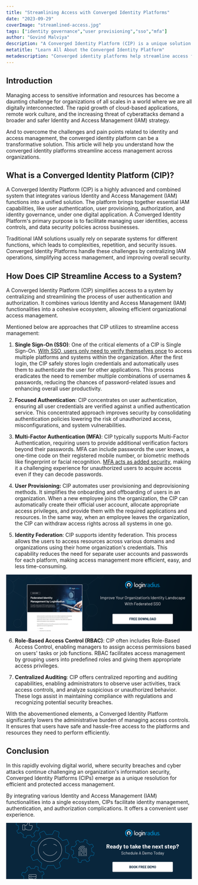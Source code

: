 ```yaml
---
title: "Streamlining Access with Converged Identity Platforms"
date: "2023-09-29"
coverImage: "streamlined-access.jpg"
tags: ["identity governance","user provisioning","sso","mfa"]
author: "Govind Malviya"
description: "A Converged Identity Platform (CIP) is a unique solution that unifies the management of identities, access controls, and security policies across an organization. It brings together various components like Single Sign-On (SSO), Multi-Factor Authentication (MFA), User Provisioning, and Identity Governance and Administration (IGA) into a single digital ecosystem. CIP eliminates the need for numerous disjointed systems and offers a centralized process for identity management."
metatitle: "Learn All About the Converged Identity Platform"
metadescription: "Converged identity platforms help streamline access for improved user experience in the highly connected digital world. Read to know more."
---
```

## Introduction

Managing access to sensitive information and resources has become a daunting challenge for organizations of all scales in a world where we are all digitally interconnected. The rapid growth of cloud-based applications, remote work culture, and the increasing threat of cyberattacks demand a broader and safer Identity and Access Management (IAM) strategy. 

And to overcome the challenges and pain points related to identity and access management, the converged identity platform can be a transformative solution. This article will help you understand how the converged identity platforms streamline access management across organizations. 

## What is a Converged Identity Platform (CIP)?

A Converged Identity Platform (CIP) is a highly advanced and combined system that integrates various Identity and Access Management (IAM) functions into a unified solution. The platform brings together essential IAM capabilities, like user authentication, user provisioning, authorization, and identity governance, under one digital application. A Converged Identity Platform's primary purpose is to facilitate managing user identities, access controls, and data security policies across businesses.

Traditional IAM solutions usually rely on separate systems for different functions, which leads to complexities, repetition, and security issues. Converged Identity Platforms handle these challenges by centralizing IAM operations, simplifying access management, and improving overall security.

## How Does CIP Streamline Access to a System?

A Converged Identity Platform (CIP) simplifies access to a system by centralizing and streamlining the process of user authentication and authorization. It combines various Identity and Access Management (IAM) functionalities into a cohesive ecosystem, allowing efficient organizational access management.

Mentioned below are approaches that CIP utilizes to streamline access management:

1. **Single Sign-On (SSO)**: One of the critical elements of a CIP is Single Sign-On. [With SSO, users only need to verify themselves once](https://www.loginradius.com/single-sign-on/) to access multiple platforms and systems within the organization. After the first login, the CIP safely stores login credentials and automatically uses them to authenticate the user for other applications. This process eradicates the need to remember multiple combinations of usernames & passwords, reducing the chances of password-related issues and enhancing overall user productivity.

2. **Focused Authentication**: CIP concentrates on user authentication, ensuring all user credentials are verified against a unified authentication service. This concentrated approach improves security by consolidating authentication policies lowering the risk of unauthorized access, misconfigurations, and system vulnerabilities.

3. **Multi-Factor Authentication (MFA)**: CIP typically supports Multi-Factor Authentication, requiring users to provide additional verification factors beyond their passwords. MFA can include passwords the user knows, a one-time code on their registered mobile number, or biometric methods like fingerprint or facial recognition. [MFA acts as added security](https://www.loginradius.com/multi-factor-authentication/), making it a challenging experience for unauthorized users to acquire access even if they can decode passwords.

4. **User Provisioning:** CIP automates user provisioning and deprovisioning methods. It simplifies the onboarding and offboarding of users in an organization. When a new employee joins the organization, the CIP can automatically create their official user account, allocate appropriate access privileges, and provide them with the required applications and resources. In the same way, when an employee leaves the organization, the CIP can withdraw access rights across all systems in one go.

5. **Identity Federation**: CIP supports identity federation. This process allows the users to access resources across various domains and organizations using their home organization's credentials. This capability reduces the need for separate user accounts and passwords for each platform, making access management more efficient, easy, and less time-consuming. 

[![DS-FIM](DS-FIM.png)](https://www.loginradius.com/resource/federated-identity-management-datasheet)

6. **Role-Based Access Control (RBAC)**: CIP often includes Role-Based Access Control, enabling managers to assign access permissions based on users' tasks or job functions. RBAC facilitates access management by grouping users into predefined roles and giving them appropriate access privileges.

7. **Centralized Auditing**: CIP offers centralized reporting and auditing capabilities, enabling administrators to observe user activities, track access controls, and analyze suspicious or unauthorized behavior. These logs assist in maintaining compliance with regulations and recognizing potential security breaches.

With the abovementioned elements, a Converged Identity Platform significantly lowers the administrative burden of managing access controls. It ensures that users have safe and hassle-free access to the platforms and resources they need to perform efficiently.

## Conclusion

In this rapidly evolving digital world, where security breaches and cyber attacks continue challenging an organization's information security, Converged Identity Platforms (CIPs) emerge as a unique resolution for efficient and protected access management. 

By integrating various Identity and Access Management (IAM) functionalities into a single ecosystem, CIPs facilitate identity management, authentication, and authorization complications. It offers a convenient user experience. 

[![book-a-free-demo-loginradius](../../assets/book-a-demo-loginradius.png)](https://www.loginradius.com/book-a-demo/)
